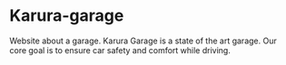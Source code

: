 # Karura-garage
Website about a garage.
Karura Garage is a state of the art garage. Our core goal is to ensure car safety and comfort while driving.
